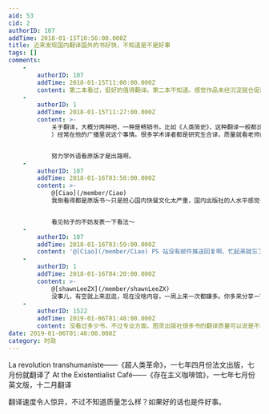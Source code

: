 ```yaml
---
aid: 53
cid: 2
authorID: 107
addTime: 2018-01-15T10:56:00.000Z
title: 近来发现国内翻译国外的书好快，不知道是不是好事
tags: []
comments:
    -
        authorID: 107
        addTime: 2018-01-15T11:00:00.000Z
        content: 第二本看过，挺好的值得翻译。第二本不知道。感觉作品未经沉淀就仓促翻译未必会好。
    -
        authorID: 1
        addTime: 2018-01-15T11:27:00.000Z
        content: >-
            关于翻译，大概分两种吧，一种是畅销书，比如《人类简史》，这种翻译一般都比较快，质量也还行。学术类翻译，译者报酬极低，李康（[https://www.douban.com/people/sarcophagus/](https://www.douban.com/people/sarcophagus/)
            ）经常在他的广播里说这个事情。很多学术译者都是研究生合译，质量就看老师的态度了。


            努力学外语看原版才是出路啊。
    -
        authorID: 107
        addTime: 2018-01-16T03:58:00.000Z
        content: >-
            @[Ciao](/member/Ciao)
            我倒看得都是原版书～只是担心国内快餐文化太严重，国内出版社的人水平感觉也不高，反而让这些书失去了原来的精髓，国外很多畅销书质量也很高，不是随便找个人就能翻译的，中文翻译因为学生的教材和专业原因翻过一翻，我有印象的基本翻译都不是很好，比如《深度学习》等等


            看见帖子的不妨发表一下看法～
    -
        authorID: 107
        addTime: 2018-01-16T03:59:00.000Z
        content: '@[Ciao](/member/Ciao) PS 站没有邮件推送回复啊，忙起来就忘了还有帖子了'
    -
        authorID: 1
        addTime: 2018-01-16T04:20:00.000Z
        content: >-
            @[shawnLeeZX](/member/shawnLeeZX)
            没事儿，有空就上来逛逛，现在没啥内容，一周上来一次都嫌多。你多来分享一下在读或者读过的书籍啊，提升提升人气。
    -
        authorID: 1522
        addTime: 2019-01-06T01:48:00.000Z
        content: 没看过多少书，不过专业方面，图灵出版社很多书的翻译质量可以说是不堪忍睹……
date: 2019-01-06T01:48:00.000Z
category: 时政
---
```


La revolution transhumaniste——《超人类革命》，一七年四月份法文出版，七月份就翻译了 At the Existentialist Café——《存在主义咖啡馆》，一七年七月份英文版，十二月翻译

翻译速度令人惊异，不过不知道质量怎么样？如果好的话也是件好事。
